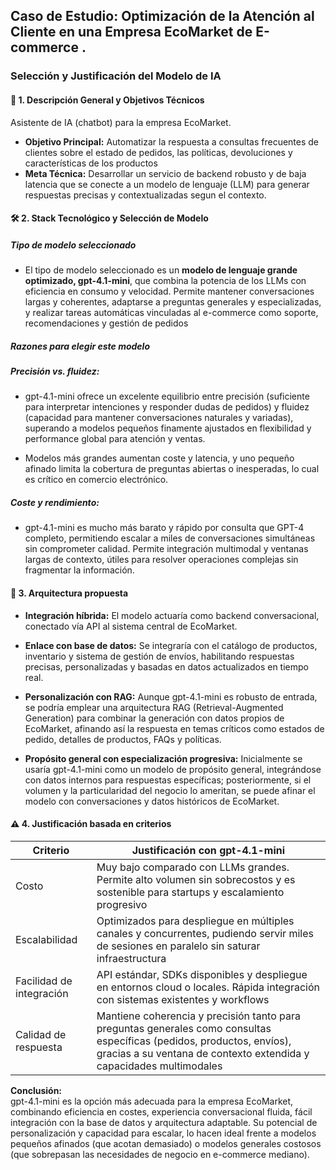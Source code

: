 ## Caso de Estudio: Optimización de la Atención al Cliente en una Empresa EcoMarket de E-commerce .

### Selección y Justificación del Modelo de IA
#### 🎯 1. Descripción General y Objetivos Técnicos
Asistente de IA (chatbot) para la empresa EcoMarket.

- **Objetivo Principal:** Automatizar la respuesta a consultas frecuentes de clientes sobre el estado de pedidos, las políticas, devoluciones y características de los productos
- **Meta Técnica:** Desarrollar un servicio de backend robusto y de baja latencia que se conecte a un modelo de lenguaje (LLM) para generar respuestas precisas y contextualizadas segun el contexto.

#### 🛠️ 2. Stack Tecnológico y Selección de Modelo

##### Tipo de modelo seleccionado

- El tipo de modelo seleccionado es un **modelo de lenguaje grande optimizado, gpt-4.1-mini**, que combina la potencia de los LLMs con eficiencia en consumo y velocidad.
  Permite mantener conversaciones largas y coherentes, adaptarse a preguntas generales y especializadas, y realizar tareas automáticas vinculadas al e-commerce como soporte,
  recomendaciones y gestión de pedidos

##### Razones para elegir este modelo

##### **Precisión vs. fluidez:**

- gpt-4.1-mini ofrece un excelente equilibrio entre precisión (suficiente para interpretar intenciones y responder dudas de pedidos) y fluidez (capacidad para mantener conversaciones naturales y variadas), superando a modelos pequeños finamente ajustados en flexibilidad y performance global para atención y ventas.

- Modelos más grandes aumentan coste y latencia, y uno pequeño afinado limita la cobertura de preguntas abiertas o inesperadas, lo cual es crítico en comercio electrónico.
  
##### **Coste y rendimiento:**
- gpt-4.1-mini es mucho más barato y rápido por consulta que GPT-4 completo, permitiendo escalar a miles de conversaciones simultáneas sin comprometer calidad.
  Permite integración multimodal y ventanas largas de contexto, útiles para resolver operaciones complejas sin fragmentar la información.

#### 🧠 3. Arquitectura propuesta

- **Integración híbrida:** El modelo actuaría como backend conversacional, conectado vía API al sistema central de EcoMarket.
- **Enlace con base de datos:** Se integraría con el catálogo de productos, inventario y sistema de gestión de envíos, habilitando respuestas precisas, personalizadas y basadas en datos actualizados en tiempo real.
- **Personalización con RAG:** Aunque gpt-4.1-mini es robusto de entrada, se podría emplear una arquitectura RAG (Retrieval-Augmented Generation) para combinar la generación con datos propios de EcoMarket, afinando así la respuesta en temas críticos como estados de pedido, detalles de productos, FAQs y políticas.

- **Propósito general con especialización progresiva:** Inicialmente se usaría gpt-4.1-mini como un modelo de propósito general, integrándose con datos internos para respuestas específicas; posteriormente, si el volumen y la particularidad del negocio lo ameritan, se puede afinar el modelo con conversaciones y datos históricos de EcoMarket.

####  ⚠️ 4. Justificación basada en criterios

| Criterio            | Justificación con gpt-4.1-mini |
|---------------------|--------------------------------|
| Costo               | Muy bajo comparado con LLMs grandes. Permite alto volumen sin sobrecostos y es sostenible para startups y escalamiento progresivo |
| Escalabilidad       | Optimizados para despliegue en múltiples canales y concurrentes, pudiendo servir miles de sesiones en paralelo sin saturar infraestructura |
| Facilidad de integración | API estándar, SDKs disponibles y despliegue en entornos cloud o locales. Rápida integración con sistemas existentes y workflows|
| Calidad de respuesta | Mantiene coherencia y precisión tanto para preguntas generales como consultas específicas (pedidos, productos, envíos), gracias a su ventana de contexto extendida y capacidades multimodales|

**Conclusión:**  
gpt-4.1-mini es la opción más adecuada para la empresa EcoMarket, combinando eficiencia en costes, experiencia conversacional fluida, fácil integración con la base de datos y arquitectura adaptable. Su potencial de personalización y capacidad para escalar, lo hacen ideal frente a modelos pequeños afinados (que acotan demasiado) o modelos generales costosos (que sobrepasan las necesidades de negocio en e-commerce mediano).






